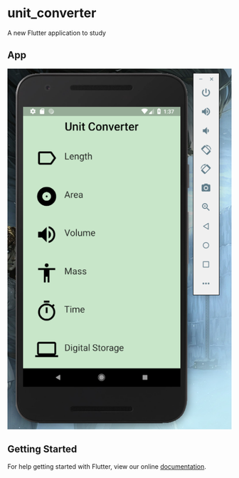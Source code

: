 # unit_converter

A new Flutter application to study

## App
![picture](AppImage.png)

## Getting Started

For help getting started with Flutter, view our online
[documentation](https://flutter.io/).

